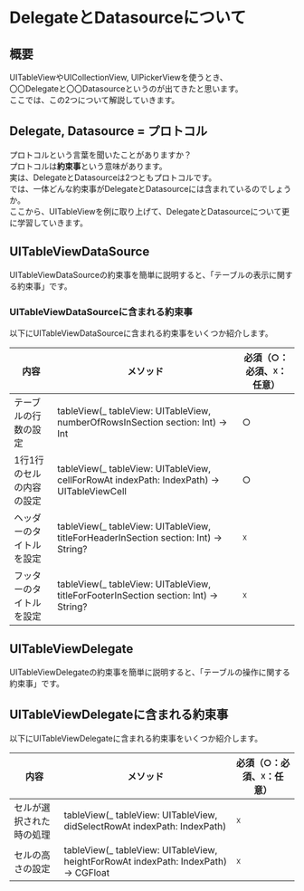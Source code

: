 # DelegateとDatasourceについて

## 概要
UITableViewやUICollectionView, UIPickerViewを使うとき、  
〇〇Delegateと〇〇Datasourceというのが出てきたと思います。  
ここでは、この2つについて解説していきます。

## Delegate, Datasource = プロトコル
プロトコルという言葉を聞いたことがありますか？  
プロトコルは**約束事**という意味があります。  
実は、DelegateとDatasourceは2つともプロトコルです。  
では、一体どんな約束事がDelegateとDatasourceには含まれているのでしょうか。  
ここから、UITableViewを例に取り上げて、DelegateとDatasourceについて更に学習していきます。

## UITableViewDataSource
UITableViewDataSourceの約束事を簡単に説明すると、「テーブルの表示に関する約束事」です。

### UITableViewDataSourceに含まれる約束事
以下にUITableViewDataSourceに含まれる約束事をいくつか紹介します。

|内容|メソッド|必須（○：必須、☓：任意）|
|---|---|---|
|テーブルの行数の設定|tableView(_ tableView: UITableView, numberOfRowsInSection section: Int) -> Int|○|
|1行1行のセルの内容の設定|tableView(_ tableView: UITableView, cellForRowAt indexPath: IndexPath) -> UITableViewCell|○|
|ヘッダーのタイトルを設定|tableView(_ tableView: UITableView, titleForHeaderInSection section: Int) -> String?|☓|
|フッターのタイトルを設定|tableView(_ tableView: UITableView, titleForFooterInSection section: Int) -> String?|☓|

## UITableViewDelegate
UITableViewDelegateの約束事を簡単に説明すると、「テーブルの操作に関する約束事」です。

## UITableViewDelegateに含まれる約束事
以下にUITableViewDelegateに含まれる約束事をいくつか紹介します。

|内容|メソッド|必須（○：必須、☓：任意）|
|---|---|---|
|セルが選択された時の処理|tableView(_ tableView: UITableView, didSelectRowAt indexPath: IndexPath)|☓|
|セルの高さの設定|tableView(_ tableView: UITableView, heightForRowAt indexPath: IndexPath) -> CGFloat|☓|

